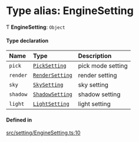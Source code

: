 # Type alias: EngineSetting

Ƭ **EngineSetting**: `Object`

#### Type declaration

| Name | Type | Description |
| :------ | :------ | :------ |
| `pick` | [`PickSetting`](PickSetting.md) | pick mode setting |
| `render` | [`RenderSetting`](RenderSetting.md) | render setting |
| `sky` | [`SkySetting`](SkySetting.md) | sky setting |
| `shadow` | [`ShadowSetting`](ShadowSetting.md) | shadow setting |
| `light` | [`LightSetting`](LightSetting.md) | light setting |

#### Defined in

[src/setting/EngineSetting.ts:10](https://github.com/Orillusion/orillusion/blob/main/src/setting/EngineSetting.ts#L10)
